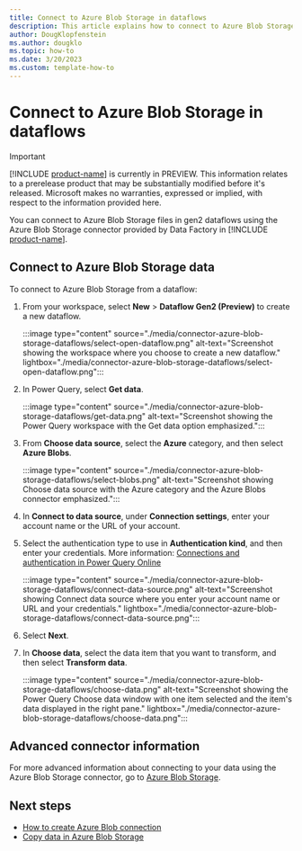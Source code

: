 ```yaml
---
title: Connect to Azure Blob Storage in dataflows
description: This article explains how to connect to Azure Blob Storage in dataflows.
author: DougKlopfenstein
ms.author: dougklo
ms.topic: how-to
ms.date: 3/20/2023
ms.custom: template-how-to 
---
```


# Connect to Azure Blob Storage in dataflows

> [!IMPORTANT]
> [!INCLUDE [product-name](../includes/product-name.md)] is currently in PREVIEW.
> This information relates to a prerelease product that may be substantially modified before it's released. Microsoft makes no warranties, expressed or implied, with respect to the information provided here.

You can connect to Azure Blob Storage files in gen2 dataflows using the Azure Blob Storage connector provided by Data Factory in [!INCLUDE [product-name](../includes/product-name.md)].

## Connect to Azure Blob Storage data

To connect to Azure Blob Storage from a dataflow:

1. From your workspace, select **New** > **Dataflow Gen2 (Preview)** to create a new dataflow.

   :::image type="content" source="./media/connector-azure-blob-storage-dataflows/select-open-dataflow.png" alt-text="Screenshot showing the workspace where you choose to create a new dataflow." lightbox="./media/connector-azure-blob-storage-dataflows/select-open-dataflow.png":::

1. In Power Query, select **Get data**.

   :::image type="content" source="./media/connector-azure-blob-storage-dataflows/get-data.png" alt-text="Screenshot showing the Power Query workspace with the Get data option emphasized.":::

1. From **Choose data source**, select the **Azure** category, and then select **Azure Blobs**.

   :::image type="content" source="./media/connector-azure-blob-storage-dataflows/select-blobs.png" alt-text="Screenshot showing Choose data source with the Azure category and the Azure Blobs connector emphasized.":::

1. In **Connect to data source**, under **Connection settings**, enter your account name or the URL of your account.

1. Select the authentication type to use in **Authentication kind**, and then enter your credentials. More information: [Connections and authentication in Power Query Online](/power-query/connection-authentication-pqo)

   :::image type="content" source="./media/connector-azure-blob-storage-dataflows/connect-data-source.png" alt-text="Screenshot showing Connect data source where you enter your account name or URL and your credentials." lightbox="./media/connector-azure-blob-storage-dataflows/connect-data-source.png":::

1. Select **Next**.

1. In **Choose data**, select the data item that you want to transform, and then select **Transform data**.

   :::image type="content" source="./media/connector-azure-blob-storage-dataflows/choose-data.png" alt-text="Screenshot showing the Power Query Choose data window with one item selected and the item's data displayed in the right pane." lightbox="./media/connector-azure-blob-storage-dataflows/choose-data.png":::

## Advanced connector information

For more advanced information about connecting to your data using the Azure Blob Storage connector, go to [Azure Blob Storage](/power-query/connectors/azure-blob-storage).

## Next steps

- [How to create Azure Blob connection](connector-azure-blob-storage.md)
- [Copy data in Azure Blob Storage](connector-azure-blob-storage-copy-activity.md)
